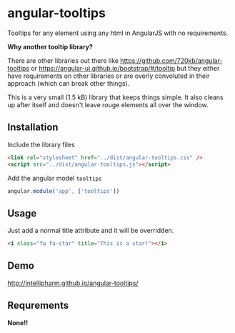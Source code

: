 # angular-tooltips

Tooltips for any element using any html in AngularJS with no requirements.

**Why another tooltip library?**

There are other libraries out there like https://github.com/720kb/angular-tooltips or https://angular-ui.github.io/bootstrap/#/tooltip
but they either have requirements on other libraries or are overly convoluted in their approach (which can break other things).

This is a very small (1.5 kB) library that keeps things simple. It also cleans up after itself and doesn't leave rouge elements all over the window.

## Installation

Include the library files

```html
<link rel="stylesheet" href="../dist/angular-tooltips.css" />
<script src="../dist/angular-tooltips.js"></script>
```

Add the angular model ```tooltips```

```js
angular.module('app', ['tooltips'])
```

## Usage

Just add a normal title attribute and it will be overridden.

```html
<i class="fa fa-star" title="This is a star!"></i>
```

## Demo

http://intellipharm.github.io/angular-tooltips/

## Requrements

**None!!**

